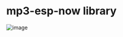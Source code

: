 # mp3-esp-now library
![image](https://user-images.githubusercontent.com/62342206/195501852-4b4ffb7e-fa66-4fa9-89b4-b9a8601fec90.png)
